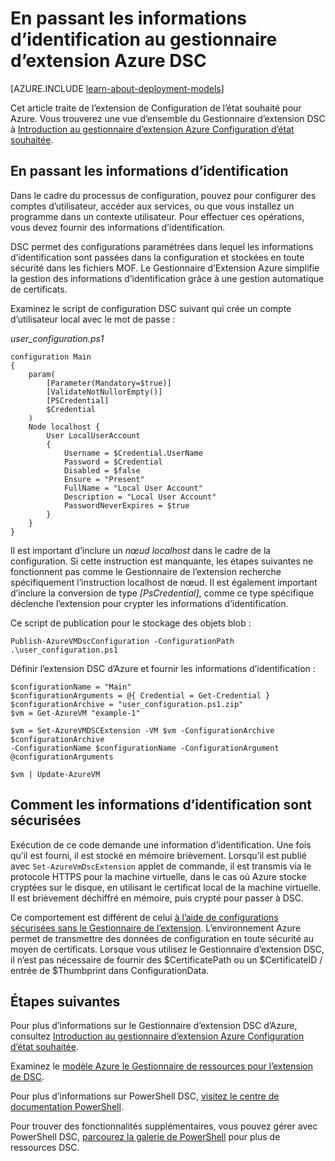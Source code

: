 <properties
   pageTitle="En passant les informations d’identification vers Azure avec DSC | Microsoft Azure"
   description="Vue d’ensemble sur le passage d’informations d’identification en toute sécurité Azure des machines virtuelles à l’aide de la Configuration d’état souhaité de PowerShell"
   services="virtual-machines-windows"
   documentationCenter=""
   authors="zjalexander"
   manager="timlt"
   editor=""
   tags="azure-service-management,azure-resource-manager"
   keywords=""/>

<tags
   ms.service="virtual-machines-windows"
   ms.devlang="na"
   ms.topic="article"
   ms.tgt_pltfrm="vm-windows"
   ms.workload="na"
   ms.date="09/15/2016"
   ms.author="zachal"/>

# <a name="passing-credentials-to-the-azure-dsc-extension-handler"></a>En passant les informations d’identification au gestionnaire d’extension Azure DSC #

[AZURE.INCLUDE [learn-about-deployment-models](../../includes/learn-about-deployment-models-both-include.md)]

Cet article traite de l’extension de Configuration de l’état souhaité pour Azure. Vous trouverez une vue d’ensemble du Gestionnaire d’extension DSC à [Introduction au gestionnaire d’extension Azure Configuration d’état souhaitée](virtual-machines-windows-extensions-dsc-overview.md). 


## <a name="passing-in-credentials"></a>En passant les informations d’identification
Dans le cadre du processus de configuration, pouvez pour configurer des comptes d’utilisateur, accéder aux services, ou que vous installez un programme dans un contexte utilisateur. Pour effectuer ces opérations, vous devez fournir des informations d’identification. 

DSC permet des configurations paramétrées dans lequel les informations d’identification sont passées dans la configuration et stockées en toute sécurité dans les fichiers MOF. Le Gestionnaire d’Extension Azure simplifie la gestion des informations d’identification grâce à une gestion automatique de certificats. 

Examinez le script de configuration DSC suivant qui crée un compte d’utilisateur local avec le mot de passe :

*user_configuration.ps1*

```
configuration Main
{
    param(
        [Parameter(Mandatory=$true)]
        [ValidateNotNullorEmpty()]
        [PSCredential]
        $Credential
    )    
    Node localhost {       
        User LocalUserAccount
        {
            Username = $Credential.UserName
            Password = $Credential
            Disabled = $false
            Ensure = "Present"
            FullName = "Local User Account"
            Description = "Local User Account"
            PasswordNeverExpires = $true
        } 
    }  
} 
```

Il est important d’inclure un *nœud localhost* dans le cadre de la configuration. Si cette instruction est manquante, les étapes suivantes ne fonctionnent pas comme le Gestionnaire de l’extension recherche spécifiquement l’instruction localhost de nœud. Il est également important d’inclure la conversion de type *[PsCredential]*, comme ce type spécifique déclenche l’extension pour crypter les informations d’identification. 

Ce script de publication pour le stockage des objets blob :

`Publish-AzureVMDscConfiguration -ConfigurationPath .\user_configuration.ps1`

Définir l’extension DSC d’Azure et fournir les informations d’identification :

```
$configurationName = "Main"
$configurationArguments = @{ Credential = Get-Credential }
$configurationArchive = "user_configuration.ps1.zip"
$vm = Get-AzureVM "example-1"
 
$vm = Set-AzureVMDSCExtension -VM $vm -ConfigurationArchive $configurationArchive 
-ConfigurationName $configurationName -ConfigurationArgument @configurationArguments
 
$vm | Update-AzureVM
```
## <a name="how-credentials-are-secured"></a>Comment les informations d’identification sont sécurisées
Exécution de ce code demande une information d’identification. Une fois qu’il est fourni, il est stocké en mémoire brièvement. Lorsqu’il est publié avec `Set-AzureVmDscExtension` applet de commande, il est transmis via le protocole HTTPS pour la machine virtuelle, dans le cas où Azure stocke cryptées sur le disque, en utilisant le certificat local de la machine virtuelle. Il est brièvement déchiffré en mémoire, puis crypté pour passer à DSC.

Ce comportement est différent de celui [à l’aide de configurations sécurisées sans le Gestionnaire de l’extension](https://msdn.microsoft.com/powershell/dsc/securemof). L’environnement Azure permet de transmettre des données de configuration en toute sécurité au moyen de certificats. Lorsque vous utilisez le Gestionnaire d’extension DSC, il n’est pas nécessaire de fournir des $CertificatePath ou un $CertificateID / entrée de $Thumbprint dans ConfigurationData.


## <a name="next-steps"></a>Étapes suivantes ##

Pour plus d’informations sur le Gestionnaire d’extension DSC d’Azure, consultez [Introduction au gestionnaire d’extension Azure Configuration d’état souhaitée](virtual-machines-windows-extensions-dsc-overview.md). 

Examinez le [modèle Azure le Gestionnaire de ressources pour l’extension de DSC](virtual-machines-windows-extensions-dsc-template.md).

Pour plus d’informations sur PowerShell DSC, [visitez le centre de documentation PowerShell](https://msdn.microsoft.com/powershell/dsc/overview). 

Pour trouver des fonctionnalités supplémentaires, vous pouvez gérer avec PowerShell DSC, [parcourez la galerie de PowerShell](https://www.powershellgallery.com/packages?q=DscResource&x=0&y=0) pour plus de ressources DSC.
